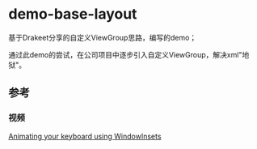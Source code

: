 # demo-base-layout

基于Drakeet分享的自定义ViewGroup思路，编写的demo；

通过此demo的尝试，在公司项目中逐步引入自定义ViewGroup，解决xml"地狱"。


## 参考

### 视频

[Animating your keyboard using WindowInsets](https://www.youtube.com/watch?v=acC7SR1EXsI)